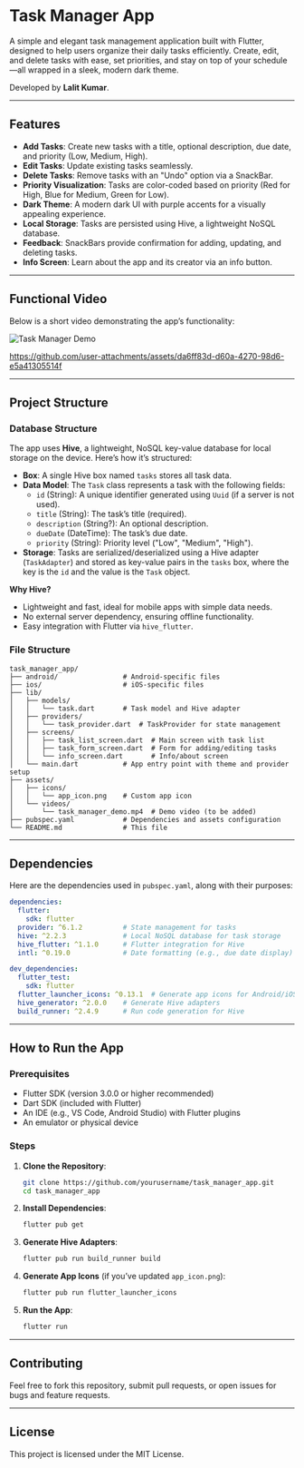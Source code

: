 # Task Manager App

A simple and elegant task management application built with Flutter, designed to help users organize their daily tasks efficiently. Create, edit, and delete tasks with ease, set priorities, and stay on top of your schedule—all wrapped in a sleek, modern dark theme.

Developed by **Lalit Kumar**.

---

## Features

- **Add Tasks**: Create new tasks with a title, optional description, due date, and priority (Low, Medium, High).
- **Edit Tasks**: Update existing tasks seamlessly.
- **Delete Tasks**: Remove tasks with an "Undo" option via a SnackBar.
- **Priority Visualization**: Tasks are color-coded based on priority (Red for High, Blue for Medium, Green for Low).
- **Dark Theme**: A modern dark UI with purple accents for a visually appealing experience.
- **Local Storage**: Tasks are persisted using Hive, a lightweight NoSQL database.
- **Feedback**: SnackBars provide confirmation for adding, updating, and deleting tasks.
- **Info Screen**: Learn about the app and its creator via an info button.

---

## Functional Video

Below is a short video demonstrating the app’s functionality:

![Task Manager Demo]()


https://github.com/user-attachments/assets/da6ff83d-d60a-4270-98d6-e5a41305514f



---

## Project Structure

### Database Structure

The app uses **Hive**, a lightweight, NoSQL key-value database for local storage on the device. Here’s how it’s structured:

- **Box**: A single Hive box named `tasks` stores all task data.
- **Data Model**: The `Task` class represents a task with the following fields:
    - `id` (String): A unique identifier generated using `Uuid` (if a server is not used).
    - `title` (String): The task’s title (required).
    - `description` (String?): An optional description.
    - `dueDate` (DateTime): The task’s due date.
    - `priority` (String): Priority level ("Low", "Medium", "High").
- **Storage**: Tasks are serialized/deserialized using a Hive adapter (`TaskAdapter`) and stored as key-value pairs in the `tasks` box, where the key is the `id` and the value is the `Task` object.

**Why Hive?**
- Lightweight and fast, ideal for mobile apps with simple data needs.
- No external server dependency, ensuring offline functionality.
- Easy integration with Flutter via `hive_flutter`.

### File Structure

```
task_manager_app/
├── android/                # Android-specific files
├── ios/                    # iOS-specific files
├── lib/
│   ├── models/
│   │   └── task.dart       # Task model and Hive adapter
│   ├── providers/
│   │   └── task_provider.dart  # TaskProvider for state management
│   ├── screens/
│   │   ├── task_list_screen.dart  # Main screen with task list
│   │   ├── task_form_screen.dart  # Form for adding/editing tasks
│   │   └── info_screen.dart       # Info/about screen
│   └── main.dart           # App entry point with theme and provider setup
├── assets/
│   ├── icons/
│   │   └── app_icon.png    # Custom app icon
│   └── videos/
│       └── task_manager_demo.mp4  # Demo video (to be added)
├── pubspec.yaml            # Dependencies and assets configuration
└── README.md               # This file
```

---

## Dependencies

Here are the dependencies used in `pubspec.yaml`, along with their purposes:

```yaml
dependencies:
  flutter:
    sdk: flutter
  provider: ^6.1.2          # State management for tasks
  hive: ^2.2.3              # Local NoSQL database for task storage
  hive_flutter: ^1.1.0      # Flutter integration for Hive
  intl: ^0.19.0             # Date formatting (e.g., due date display)

dev_dependencies:
  flutter_test:
    sdk: flutter
  flutter_launcher_icons: ^0.13.1  # Generate app icons for Android/iOS
  hive_generator: ^2.0.0    # Generate Hive adapters
  build_runner: ^2.4.9      # Run code generation for Hive
```

---

## How to Run the App

### Prerequisites

- Flutter SDK (version 3.0.0 or higher recommended)
- Dart SDK (included with Flutter)
- An IDE (e.g., VS Code, Android Studio) with Flutter plugins
- An emulator or physical device

### Steps

1. **Clone the Repository**:
   ```bash
   git clone https://github.com/yourusername/task_manager_app.git
   cd task_manager_app
   ```

2. **Install Dependencies**:
   ```bash
   flutter pub get
   ```

3. **Generate Hive Adapters**:
   ```bash
   flutter pub run build_runner build
   ```

4. **Generate App Icons** (if you’ve updated `app_icon.png`):
   ```bash
   flutter pub run flutter_launcher_icons
   ```

5. **Run the App**:
   ```bash
   flutter run
   ```

---

## Contributing

Feel free to fork this repository, submit pull requests, or open issues for bugs and feature requests.

---

## License

This project is licensed under the MIT License.
